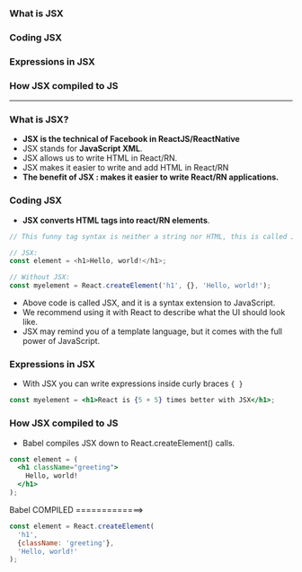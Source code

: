 ### What is JSX
### Coding JSX
### Expressions in JSX
### How JSX compiled to JS

----------------------------------------------

### What is JSX?

* **JSX is the technical of Facebook in ReactJS/ReactNative**
* JSX stands for **JavaScript XML**.
* JSX allows us to write HTML in React/RN.
* JSX makes it easier to write and add HTML in React/RN
* **The benefit of JSX : makes it easier to write React/RN applications.**

### Coding JSX

* **JSX converts HTML tags into react/RN elements**.

```js
// This funny tag syntax is neither a string nor HTML, this is called JSX

// JSX:
const element = <h1>Hello, world!</h1>;

// Without JSX:
const myelement = React.createElement('h1', {}, 'Hello, world!');
```

* Above code is called JSX, and it is a syntax extension to JavaScript. 
* We recommend using it with React to describe what the UI should look like. 
* JSX may remind you of a template language, but it comes with the full power of JavaScript.

### Expressions in JSX

* With JSX you can write expressions inside curly braces `{ }`

```jsx
const myelement = <h1>React is {5 + 5} times better with JSX</h1>;
```

### How JSX compiled to JS

* Babel compiles JSX down to React.createElement() calls.

```jsx
const element = (
  <h1 className="greeting">
    Hello, world!
  </h1>
);
```

Babel COMPILED =============>

```js
const element = React.createElement(
  'h1',
  {className: 'greeting'},
  'Hello, world!'
);
```


































